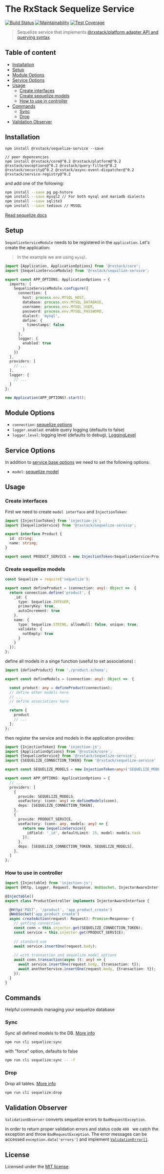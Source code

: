 # The RxStack Sequelize Service

[![Build Status](https://travis-ci.org/rxstack/sequelize-service.svg?branch=master)](https://travis-ci.org/rxstack/sequelize-service)
[![Maintainability](https://api.codeclimate.com/v1/badges/0605416059f00234dbc3/maintainability)](https://codeclimate.com/github/rxstack/sequelize-service/maintainability)
[![Test Coverage](https://api.codeclimate.com/v1/badges/0605416059f00234dbc3/test_coverage)](https://codeclimate.com/github/rxstack/sequelize-service/test_coverage)

> Sequelize service that implements [@rxstack/platform adapter API and querying syntax](https://github.com/rxstack/rxstack/tree/master/packages/platform#services).

## Table of content

- [Installation](#installation)
- [Setup](#setup)
- [Module Options](#module-options)
- [Service Options](#service-options)
- [Usage](#usage)
    - [Create interfaces](#usage-interfaces)
    - [Create sequelize models](#usage-models)
    - [How to use in controller](#usage-controller)
- [Commands](#commands)
    - [Sync](#commands-sync)
    - [Drop](#commands-drop)
- [Validation Observer](#validation-observer)

## Installation

```
npm install @rxstack/sequelize-service --save

// peer depencencies
npm install @rxstack/core@^0.2 @rxstack/platform@^0.2 @rxstack/exceptions@^0.2 @rxstack/query-filter@^0.2 @rxstack/security@^0.2 @rxstack/async-event-dispatcher@^0.2 @rxstack/service-registry@^0.2
```

and add one of the following:

```bash
npm install --save pg pg-hstore
npm install --save mysql2 // For both mysql and mariadb dialects
npm install --save sqlite3
npm install --save tedious // MSSQL
```

[Read sequelize docs](http://docs.sequelizejs.com/)

## <a name="setup"></a>  Setup
`SequelizeServiceModule` needs to be registered in the `application`. Let's create the application:

> In the example we are using `mysql`.

```typescript
import {Application, ApplicationOptions} from '@rxstack/core';
import {SequelizeServiceModule} from '@rxstack/sequilize-service';

export const APP_OPTIONS: ApplicationOptions = {
  imports: [
    SequelizeServiceModule.configure({
      connection: {
        host: process.env.MYSQL_HOST,
        database: process.env.MYSQL_DATABASE,
        username: process.env.MYSQL_USER,
        password: process.env.MYSQL_PASSWORD,
        dialect: 'mysql',
        define: {
          timestamps: false
        }
      },
      logger: {
        enabled: true
      }
    })
  ],
  providers: [
    // ...
  ],
  logger: {
    // ...
  }
};

new Application(APP_OPTIONS).start();
```

## <a name="module-options"></a> Module Options

- `connection`: [sequelize options](http://docs.sequelizejs.com/manual/installation/getting-started.html)
- `logger.enabled`: enable query logging (defaults to false)
- `logger.level`: logging level (defaults to debug), [LoggingLevel](https://github.com/rxstack/rxstack/blob/master/packages/core/src/logger/interfaces.ts#L3)

## <a name="service-options"></a> Service Options
In addition to [service base options](https://github.com/rxstack/rxstack/tree/preparing-release/packages/platform#services-options)
we need to set the following options:

- `model`: [sequelize model](http://docs.sequelizejs.com/manual/tutorial/models-definition.html)

## <a name="usage"></a>  Usage

### <a name="usage-interfaces"></a> Create interfaces
First we need to create `model interface` and `InjectionToken`:

```typescript
import {InjectionToken} from 'injection-js';
import {SequelizeService} from '@rxstack/sequelize-service';

export interface Product {
  id: string;
  name: string;
}

export const PRODUCT_SERVICE = new InjectionToken<SequelizeService<Product>>('PRODUCT_SERVICE');
```

### <a name="usage-models"></a> Create sequelize models


```typescript
const Sequelize = require('sequelize');

export const defineProduct = (connection: any): Object =>  {
  return connection.define('product', {
    _id: {
      type: Sequelize.INTEGER,
      primaryKey: true,
      autoIncrement: true
    },
    name: {
      type: Sequelize.STRING, allowNull: false, unique: true,
      validate: {
        notEmpty: true
      }
    }
  });
};
```

define all models in a singe function (useful to set associations) :

```typescript
import {defineProduct} from './product.schema';

export const defineModels = (connection: any): Object =>  {

  const product: any = defineProduct(connection);
  // define other models here
  // ...
  // define associations here

  return {
    product
    // ...
  };
};
```

then register the service and models in the application provides:

```typescript
import {InjectionToken} from 'injection-js';
import {ApplicationOptions} from '@rxstack/core';
import {SequelizeService} from '@rxstack/sequelize-service';
import {SEQUELIZE_CONNECTION_TOKEN} from '@rxstack/sequelize-service'

export const SEQUELIZE_MODELS = new InjectionToken<any>('SEQUELIZE_MODELS'); 

export const APP_OPTIONS: ApplicationOptions = {
  // ...
  providers: [
    {
      provide: SEQUELIZE_MODELS,
      useFactory: (conn: any) => defineModels(conn),
      deps: [SEQUELIZE_CONNECTION_TOKEN],
    },
    {
      provide: PRODUCT_SERVICE,
      useFactory: (conn: any, models: any) => {
        return new SequelizeService({
          idField: '_id', defaultLimit: 25, model: models.task
        });
      },
      deps: [SEQUELIZE_CONNECTION_TOKEN, SEQUELIZE_MODELS],
    },
  ]
};
```

### <a name="usage-controller"></a> How to use in controller

```typescript
import {Injectable} from 'injection-js';
import {Http, Logger, Request, Response, WebSocket, InjectorAwareInterface} from '@rxstack/core';

@Injectable()
export class ProductController implements InjectorAwareInterface {

  @Http('POST', '/product', 'app_product_create')
  @WebSocket('app_product_create')
  async createAction(request: Request): Promise<Response> {
    // getting connection
    const conn = this.injector.get(SEQUELIZE_CONNECTION_TOKEN);
    const service = this.injector.get(PRODUCT_SERVICE);
    
    // standard use
    await service.insertOne(request.body);
    
    // with transaction and sequelize model options
    await conn.transaction(async (t: any) => {
      await service.insertOne(request.body, {transaction: t});
      await anotherService.insertOne(request.body, {transaction: t});
    });
  }
}
```

## <a name="commands"></a>  Commands
Helpful commands managing your sequelize database

### <a name="commands-sync"></a> Sync
Sync all defined models to the DB. [More info](http://docs.sequelizejs.com/class/lib/sequelize.js~Sequelize.html#instance-method-sync)

```bash
npm run cli sequelize:sync
```

with "force" option, defaults to false

```bash
npm run cli sequelize:sync -- -f
```

### <a name="commands-drop"></a> Drop
Drop all tables. [More info](http://docs.sequelizejs.com/class/lib/sequelize.js~Sequelize.html#instance-method-drop)

```bash
npm run cli sequelize:drop
```

## <a name="validation-observer"></a>  Validation Observer
`ValidationObserver` converts sequelize errors to `BadRequestException`.

In order to return proper validation errors and status code `400 ` we catch the exception and throw `BadRequestException`.
The error messages can be accessed `exception.data['errors']` and implement [`ValidationError[]`](https://github.com/rxstack/rxstack/blob/master/packages/platform/src/interfaces.ts).

## License

Licensed under the [MIT license](LICENSE).


